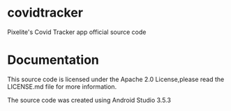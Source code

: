 # covidtracker
Pixelite's Covid Tracker app official source code

# Documentation

This source code is licensed under the Apache 2.0 License,please read the LICENSE.md file for more information.

The source code was created using Android Studio 3.5.3

